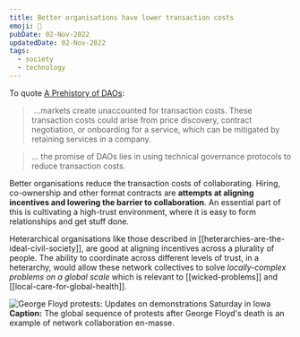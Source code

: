 ```yaml
---
title: Better organisations have lower transaction costs
emoji: 💸
pubDate: 02-Nov-2022
updatedDate: 02-Nov-2022
tags:
  - society
  - technology
---
```


To quote [A Prehistory of DAOs](https://gnosisguild.mirror.xyz/t4F5rItMw4-mlpLZf5JQhElbDfQ2JRVKAzEpanyxW1Q):

> ...markets create unaccounted for transaction costs. These transaction costs could arise from price discovery, contract negotiation, or onboarding for a service, which can be mitigated by retaining services in a company.

>... the promise of DAOs lies in using technical governance protocols to reduce transaction costs.

Better organisations reduce the transaction costs of collaborating. Hiring, co-ownership and other format contracts are **attempts at aligning incentives and lowering the barrier to collaboration**. An essential part of this is cultivating a high-trust environment, where it is easy to form relationships and get stuff done.

Heterarchical organisations like those described in [[heterarchies-are-the-ideal-civil-society]], are good at aligning incentives across a plurality of people. The ability to coordinate across different levels of trust, in a heterarchy, would allow these network collectives to solve _locally-complex problems on a global scale_ which is relevant to [[wicked-problems]] and [[local-care-for-global-health]].

![George Floyd protests: Updates on demonstrations Saturday in Iowa](https://external-content.duckduckgo.com/iu/?u=https%3A%2F%2Fwww.gannett-cdn.com%2Fpresto%2F2020%2F06%2F07%2FPDEM%2Fc9df01ef-356f-47ae-8aa6-7a564d4c8d33-060620_BLM_Solidarity_protest_9.JPG%3Fcrop%3D2999%2C1687%2Cx0%2Cy152%26width%3D2999%26height%3D1687%26format%3Dpjpg%26auto%3Dwebp&f=1&nofb=1&ipt=ba609c8d68c681cc6713fe2d02d71d51a000cd5c8e7ca6d579df36a7991f4fd6&ipo=images)
**Caption:** The global sequence of protests after George Floyd's death is an example of network collaboration en-masse.